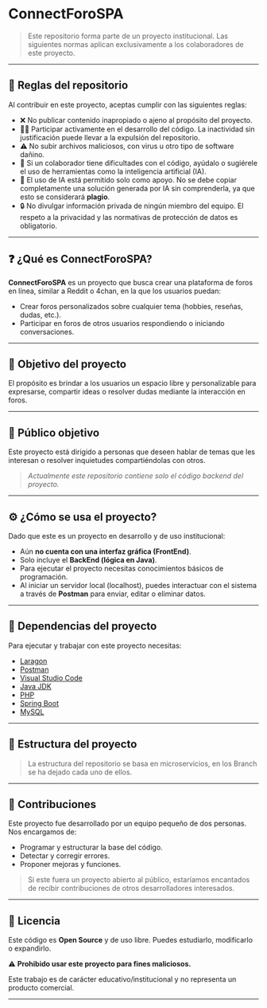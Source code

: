 # ConnectForoSPA

> Este repositorio forma parte de un proyecto institucional. Las siguientes normas aplican exclusivamente a los colaboradores de este proyecto.

---

## 📜 Reglas del repositorio

Al contribuir en este proyecto, aceptas cumplir con las siguientes reglas:

- ❌ No publicar contenido inapropiado o ajeno al propósito del proyecto.
- 🧑‍💻 Participar activamente en el desarrollo del código. La inactividad sin justificación puede llevar a la expulsión del repositorio.
- ⚠️ No subir archivos maliciosos, con virus u otro tipo de software dañino.
- 🤝 Si un colaborador tiene dificultades con el código, ayúdalo o sugiérele el uso de herramientas como la inteligencia artificial (IA).
- 🤖 El uso de IA está permitido solo como apoyo. No se debe copiar completamente una solución generada por IA sin comprenderla, ya que esto se considerará **plagio**.
- 🔒 No divulgar información privada de ningún miembro del equipo. El respeto a la privacidad y las normativas de protección de datos es obligatorio.

---

## ❓ ¿Qué es ConnectForoSPA?

**ConnectForoSPA** es un proyecto que busca crear una plataforma de foros en línea, similar a Reddit o 4chan, en la que los usuarios puedan:

- Crear foros personalizados sobre cualquier tema (hobbies, reseñas, dudas, etc.).
- Participar en foros de otros usuarios respondiendo o iniciando conversaciones.

---

## 🎯 Objetivo del proyecto

El propósito es brindar a los usuarios un espacio libre y personalizable para expresarse, compartir ideas o resolver dudas mediante la interacción en foros.

---

## 👥 Público objetivo

Este proyecto está dirigido a personas que deseen hablar de temas que les interesan o resolver inquietudes compartiéndolas con otros.

> *Actualmente este repositorio contiene solo el código backend del proyecto.*

---

## ⚙️ ¿Cómo se usa el proyecto?

Dado que este es un proyecto en desarrollo y de uso institucional:

- Aún **no cuenta con una interfaz gráfica (FrontEnd)**.
- Solo incluye el **BackEnd (lógica en Java)**.
- Para ejecutar el proyecto necesitas conocimientos básicos de programación.
- Al iniciar un servidor local (localhost), puedes interactuar con el sistema a través de **Postman** para enviar, editar o eliminar datos.

---

## 🧩 Dependencias del proyecto

Para ejecutar y trabajar con este proyecto necesitas:

- [Laragon](https://laragon.org/)
- [Postman](https://www.postman.com/)
- [Visual Studio Code](https://code.visualstudio.com/)
- [Java JDK](https://www.oracle.com/java/technologies/javase-downloads.html)
- [PHP](https://www.php.net/)
- [Spring Boot](https://spring.io/projects/spring-boot)
- [MySQL](https://www.mysql.com/)

---

## 📁 Estructura del proyecto

> La estructura del repositorio se basa en microservicios, en los Branch se ha dejado cada uno de ellos.

---

## 🤝 Contribuciones

Este proyecto fue desarrollado por un equipo pequeño de dos personas. Nos encargamos de:

- Programar y estructurar la base del código.
- Detectar y corregir errores.
- Proponer mejoras y funciones.

> Si este fuera un proyecto abierto al público, estaríamos encantados de recibir contribuciones de otros desarrolladores interesados.

---

## 📝 Licencia

Este código es **Open Source** y de uso libre. Puedes estudiarlo, modificarlo o expandirlo.

⚠️ **Prohibido usar este proyecto para fines maliciosos.**

Este trabajo es de carácter educativo/institucional y no representa un producto comercial.

---

